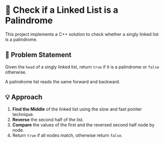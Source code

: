 # 🔄 Check if a Linked List is a Palindrome

This project implements a C++ solution to check whether a singly linked list is a palindrome.

## 📌 Problem Statement

Given the `head` of a singly linked list, return `true` if it is a palindrome or `false` otherwise.

A palindrome list reads the same forward and backward.

## 💡 Approach

1. **Find the Middle** of the linked list using the slow and fast pointer technique.
2. **Reverse** the second half of the list.
3. **Compare** the values of the first and the reversed second half node by node.
4. Return `true` if all nodes match, otherwise return `false`.

